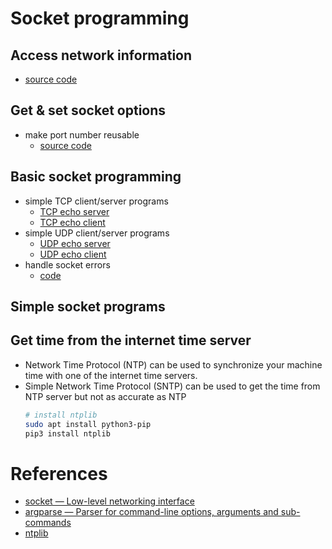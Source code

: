 # Socket programming

Access network information
---
- [source code](./code/socketpro.ipynb)


Get & set socket options
---
- make port number reusable
  - [source code](./code/reuseaddr.py)


Basic socket programming
---
- simple TCP client/server programs
  - [TCP echo server](./code/tcpEchoServer.py)
  - [TCP echo client](./code/tcpEchoClient.py)
- simple UDP client/server programs
  - [UDP echo server](./code/udpEchoServer.py)
  - [UDP echo client](./code/udpEchoClient.py)
- handle socket errors
  - [code](./code/hserror.py)



## Simple socket programs

Get time from the internet time server
---
- Network Time Protocol (NTP) can be used to synchronize your machine time with one of the internet time servers.
- Simple Network Time Protocol (SNTP) can be used to get the time from NTP server but not as accurate as NTP
  ```bash
  # install ntplib
  sudo apt install python3-pip
  pip3 install ntplib
  ```

# References
- [socket — Low-level networking interface](https://docs.python.org/3/library/socket.html)
- [argparse — Parser for command-line options, arguments and sub-commands](https://docs.python.org/3/library/argparse.html)
- [ntplib](https://pypi.org/project/ntplib/)